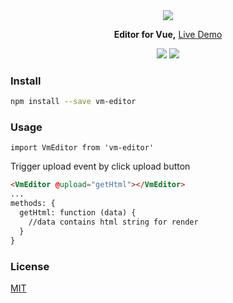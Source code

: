 <div align="center">
  <img src="https://github.com/luosijie/Front-end-Blog/blob/master/img/logo_vmeditor_name.png?raw=true">
  <p>
    <strong>Editor for Vue,</strong> <a href="https://luosijie.github.io/vm-editor/">Live Demo</a>
  </p>
  <img src="https://img.shields.io/badge/version-beta-blue.svg?style=flat">
  <img src="https://img.shields.io/badge/dependency-vue-green.svg?style=flat">
</div>

### Install

```bash
npm install --save vm-editor
```

### Usage

```vue
import VmEditor from 'vm-editor'
```

Trigger upload event by click upload button 

```html
<VmEditor @upload="getHtml"></VmEditor>
...
methods: {
  getHtml: function (data) {
    //data contains html string for render
  }
}
```

### License
[MIT](https://github.com/luosijie/vm-editor/blob/master/LICENSE.md)
